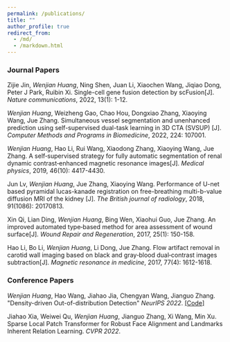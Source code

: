 ```yaml
---
permalink: /publications/
title: ""
author_profile: true
redirect_from: 
  - /md/
  - /markdown.html
---
```



### Journal Papers

Zijie Jin, *Wenjian Huang*, Ning Shen, Juan Li, Xiaochen Wang, Jiqiao Dong, Peter J Park, Ruibin Xi. Single-cell gene fusion detection by scFusion[J]. <i>Nature communications</i>, 2022, 13(1): 1-12.

*Wenjian Huang*, Weizheng Gao, Chao Hou, Dongxiao Zhang, Xiaoying Wang, Jue Zhang. Simultaneous vessel segmentation and unenhanced prediction using self-supervised dual-task learning in 3D CTA (SVSUP) [J]. <i>Computer Methods and Programs in Biomedicine</i>, 2022, 224: 107001.

*Wenjian Huang*, Hao Li, Rui Wang, Xiaodong Zhang, Xiaoying Wang, Jue Zhang. A self‐supervised strategy for fully automatic segmentation of renal dynamic contrast‐enhanced magnetic resonance images[J]. <i>Medical physics</i>, 2019, 46(10): 4417-4430.

Jun Lv, *Wenjian Huang*, Jue Zhang, Xiaoying Wang. Performance of U-net based pyramidal lucas-kanade registration on free-breathing multi-b-value diffusion MRI of the kidney [J]. <i>The British journal of radiology</i>, 2018, 91(1086): 20170813.

Xin Qi, Lian Ding, *Wenjian Huang*, Bing Wen, Xiaohui Guo, Jue Zhang. An improved automated type‐based method for area assessment of wound surface[J]. <i>Wound Repair and Regeneration</i>, 2017, 25(1): 150-158.

Hao Li, Bo Li, *Wenjian Huang*, Li Dong, Jue Zhang. Flow artifact removal in carotid wall imaging based on black and gray‐blood dual‐contrast images subtraction[J]. <i>Magnetic resonance in medicine</i>, 2017, 77(4): 1612-1618.

### Conference Papers

*Wenjian Huang*, Hao Wang, Jiahao Jia, Chengyan Wang, Jianguo Zhang. "Density-driven Out-of-distribution Detection" <i>NeurIPS 2022</i>. [[Code]](http://WenjianHuang93.github.io/files/OOD_DDR.zip)

Jiahao Xia, Weiwei Qu, *Wenjian Huang*, Jianguo Zhang, Xi Wang, Min Xu. Sparse Local Patch Transformer for Robust Face Alignment and Landmarks Inherent Relation Learning. <i>CVPR 2022</i>.


